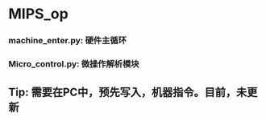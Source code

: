 # MIPS_op

### machine_enter.py: 硬件主循环
### Micro_control.py: 微操作解析模块

## Tip: 需要在PC中，预先写入，机器指令。目前，未更新
